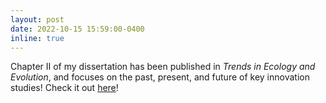 ```yaml
---
layout: post
date: 2022-10-15 15:59:00-0400
inline: true
---
```


Chapter II of my dissertation has been published in *Trends in Ecology and Evolution*, and focuses on the past, present, and future of key innovation studies! Check it out <a href= "https://www.cell.com/trends/ecology-evolution/fulltext/S0169-5347(22)00225-7">here</a>!
